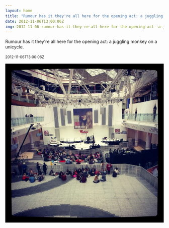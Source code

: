 ```yaml
---
layout: home
title: "Rumour has it they're all here for the opening act: a juggling monkey on a unicycle."
date: 2012-11-06T13:00:06Z
img: 2012-11-06-rumour-has-it-they-re-all-here-for-the-opening-act--a-juggling-monkey-on-a-unicycle-.jpg
---
```


Rumour has it they're all here for the opening act: a juggling monkey on a unicycle.

<small>2012-11-06T13:00:06Z</small>

![Rumour has it they're all here for the opening act: a juggling monkey on a unicycle.](2012-11-06-rumour-has-it-they-re-all-here-for-the-opening-act--a-juggling-monkey-on-a-unicycle-.jpg)
